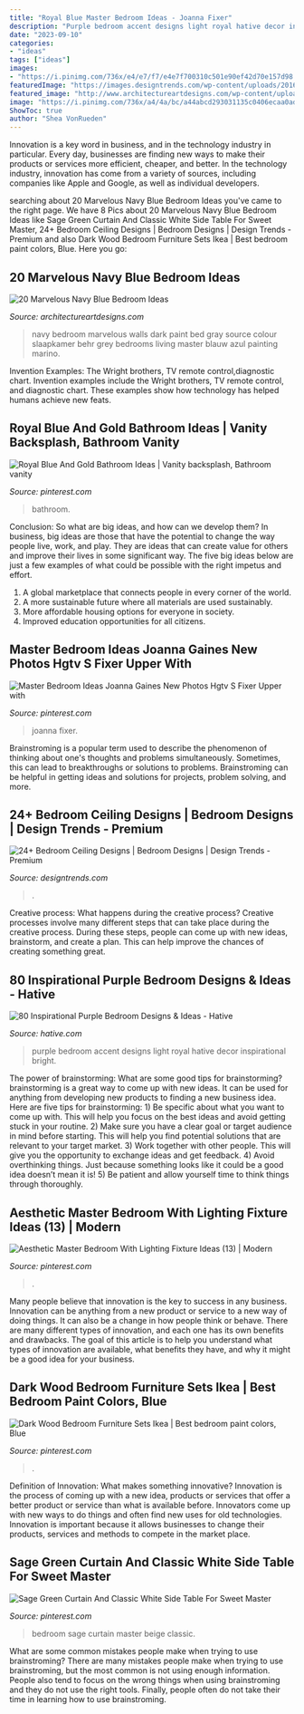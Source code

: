 ```yaml
---
title: "Royal Blue Master Bedroom Ideas - Joanna Fixer"
description: "Purple bedroom accent designs light royal hative decor inspirational bright"
date: "2023-09-10"
categories:
- "ideas"
tags: ["ideas"]
images:
- "https://i.pinimg.com/736x/e4/e7/f7/e4e7f700310c501e90ef42d70e157d98.jpg"
featuredImage: "https://images.designtrends.com/wp-content/uploads/2016/01/19124710/12-Bedroom-ceiling-design.jpg"
featured_image: "http://www.architectureartdesigns.com/wp-content/uploads/2013/12/1540-630x945.jpg"
image: "https://i.pinimg.com/736x/a4/4a/bc/a44abcd293031135c0406ecaa0adceb0--interiordesign-for-the-home.jpg"
ShowToc: true
author: "Shea VonRueden"
---
```



Innovation is a key word in business, and in the technology industry in particular. Every day, businesses are finding new ways to make their products or services more efficient, cheaper, and better. In the technology industry, innovation has come from a variety of sources, including companies like Apple and Google, as well as individual developers.

	

		
searching about 20 Marvelous Navy Blue Bedroom Ideas you've came to the right page. We have 8 Pics about 20 Marvelous Navy Blue Bedroom Ideas like Sage Green Curtain And Classic White Side Table For Sweet Master, 24+ Bedroom Ceiling Designs | Bedroom Designs | Design Trends - Premium and also Dark Wood Bedroom Furniture Sets Ikea | Best bedroom paint colors, Blue. Here you go:
		
    
## 20 Marvelous Navy Blue Bedroom Ideas

<img loading=lazy src="http://www.architectureartdesigns.com/wp-content/uploads/2013/12/1540-630x945.jpg" onerror="this.onerror=null;this.src='https://tse2.mm.bing.net/th?id=OIP.05MbPnZpvJZts-cIW-4-dwHaLH&amp;pid=15.1';" alt="20 Marvelous Navy Blue Bedroom Ideas">

_Source: architectureartdesigns.com_

>navy bedroom marvelous walls dark paint bed gray source colour slaapkamer behr grey bedrooms living master blauw azul painting marino. 

	

Invention Examples: The Wright brothers, TV remote control,diagnostic chart.
Invention examples include the Wright brothers, TV remote control, and diagnostic chart. These examples show how technology has helped humans achieve new feats.

    
## Royal Blue And Gold Bathroom Ideas | Vanity Backsplash, Bathroom Vanity

<img loading=lazy src="https://i.pinimg.com/736x/61/64/c2/6164c27081359f080a3754c0a4bece88.jpg" onerror="this.onerror=null;this.src='https://tse1.mm.bing.net/th?id=OIP.KciDnb5PzHn6Zl_ljG6O8QHaLH&amp;pid=15.1';" alt="Royal Blue And Gold Bathroom Ideas | Vanity backsplash, Bathroom vanity">

_Source: pinterest.com_

>bathroom. 

	

Conclusion: So what are big ideas, and how can we develop them?
In business, big ideas are those that have the potential to change the way people live, work, and play. They are ideas that can create value for others and improve their lives in some significant way. The five big ideas below are just a few examples of what could be possible with the right impetus and effort.
1. A global marketplace that connects people in every corner of the world.
2. A more sustainable future where all materials are used sustainably.
3. More affordable housing options for everyone in society. 
4. Improved education opportunities for all citizens. 

    
## Master Bedroom Ideas Joanna Gaines New Photos Hgtv S Fixer Upper With

<img loading=lazy src="https://i.pinimg.com/736x/fb/6d/0d/fb6d0d46fbbcda37ff4847939b53177d.jpg" onerror="this.onerror=null;this.src='https://tse3.mm.bing.net/th?id=OIP.jeJCA74YVdDOTTre3n4syAHaJ3&amp;pid=15.1';" alt="Master Bedroom Ideas Joanna Gaines New Photos Hgtv S Fixer Upper with">

_Source: pinterest.com_

>joanna fixer. 

	

Brainstroming is a popular term used to describe the phenomenon of thinking about one's thoughts and problems simultaneously. Sometimes, this can lead to breakthroughs or solutions to problems. Brainstroming can be helpful in getting ideas and solutions for projects, problem solving, and more.

    
## 24+ Bedroom Ceiling Designs | Bedroom Designs | Design Trends - Premium

<img loading=lazy src="https://images.designtrends.com/wp-content/uploads/2016/01/19124710/12-Bedroom-ceiling-design.jpg" onerror="this.onerror=null;this.src='https://tse2.mm.bing.net/th?id=OIP.M87XN9H38cKT7lfC7qsT1wHaFO&amp;pid=15.1';" alt="24+ Bedroom Ceiling Designs | Bedroom Designs | Design Trends - Premium">

_Source: designtrends.com_

>. 

	

Creative process: What happens during the creative process?
Creative processes involve many different steps that can take place during the creative process. During these steps, people can come up with new ideas, brainstorm, and create a plan. This can help improve the chances of creating something great.

    
## 80 Inspirational Purple Bedroom Designs &amp; Ideas - Hative

<img loading=lazy src="https://hative.com/wp-content/uploads/2015/05/purple-bedroom-ideas/25-purple-bedroom-ideas.jpg" onerror="this.onerror=null;this.src='https://tse4.mm.bing.net/th?id=OIP.9Y03lPl_00smFK7dEkPKHQHaJ4&amp;pid=15.1';" alt="80 Inspirational Purple Bedroom Designs &amp; Ideas - Hative">

_Source: hative.com_

>purple bedroom accent designs light royal hative decor inspirational bright. 

	

The power of brainstorming: What are some good tips for brainstorming?
brainstorming is a great way to come up with new ideas. It can be used for anything from developing new products to finding a new business idea. Here are five tips for brainstorming: 1) Be specific about what you want to come up with. This will help you focus on the best ideas and avoid getting stuck in your routine. 2) Make sure you have a clear goal or target audience in mind before starting. This will help you find potential solutions that are relevant to your target market. 3) Work together with other people. This will give you the opportunity to exchange ideas and get feedback. 4) Avoid overthinking things. Just because something looks like it could be a good idea doesn’t mean it is! 5) Be patient and allow yourself time to think things through thoroughly.

    
## Aesthetic Master Bedroom With Lighting Fixture Ideas (13) | Modern

<img loading=lazy src="https://i.pinimg.com/736x/ba/9f/c0/ba9fc0668287caff07adf75466272859.jpg" onerror="this.onerror=null;this.src='https://tse1.mm.bing.net/th?id=OIP.7DqIKVXNnx3rJclrrJ_iewHaLH&amp;pid=15.1';" alt="Aesthetic Master Bedroom With Lighting Fixture Ideas (13) | Modern">

_Source: pinterest.com_

>. 

	

Many people believe that innovation is the key to success in any business. Innovation can be anything from a new product or service to a new way of doing things. It can also be a change in how people think or behave. There are many different types of innovation, and each one has its own benefits and drawbacks. The goal of this article is to help you understand what types of innovation are available, what benefits they have, and why it might be a good idea for your business.

    
## Dark Wood Bedroom Furniture Sets Ikea | Best Bedroom Paint Colors, Blue

<img loading=lazy src="https://i.pinimg.com/736x/e4/e7/f7/e4e7f700310c501e90ef42d70e157d98.jpg" onerror="this.onerror=null;this.src='https://tse3.mm.bing.net/th?id=OIP.GflLR9xvzY5659Ic1kPplAHaLE&amp;pid=15.1';" alt="Dark Wood Bedroom Furniture Sets Ikea | Best bedroom paint colors, Blue">

_Source: pinterest.com_

>. 

	

Definition of Innovation: What makes something innovative?
Innovation is the process of coming up with a new idea, products or services that offer a better product or service than what is available before. Innovators come up with new ways to do things and often find new uses for old technologies. Innovation is important because it allows businesses to change their products, services and methods to compete in the market place.

    
## Sage Green Curtain And Classic White Side Table For Sweet Master

<img loading=lazy src="https://i.pinimg.com/736x/a4/4a/bc/a44abcd293031135c0406ecaa0adceb0--interiordesign-for-the-home.jpg" onerror="this.onerror=null;this.src='https://tse4.mm.bing.net/th?id=OIP.vh8r980Wcdrr0bu8DZgi9gDNEw&amp;pid=15.1';" alt="Sage Green Curtain And Classic White Side Table For Sweet Master">

_Source: pinterest.com_

>bedroom sage curtain master beige classic. 

	

What are some common mistakes people make when trying to use brainstroming?
There are many mistakes people make when trying to use brainstroming, but the most common is not using enough information. People also tend to focus on the wrong things when using brainstroming and they do not use the right tools. Finally, people often do not take their time in learning how to use brainstroming.

